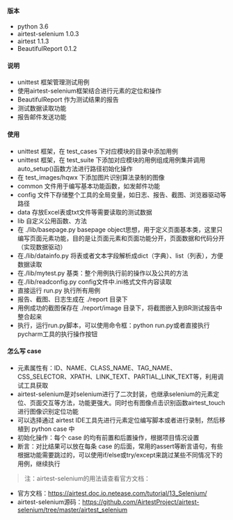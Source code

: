 
#### 版本
* python 3.6
* airtest-selenium 1.0.3
* airtest 1.1.3
* BeautifulReport 0.1.2

#### 说明
* unittest 框架管理测试用例
* 使用airtest-selenium框架结合进行元素的定位和操作
* BeautifulReport 作为测试结果的报告
* 测试数据读取功能
* 报告邮件发送功能

#### 使用
* unittest 框架，在 test_cases 下对应模块的目录中添加用例
* unittest 框架，在 test_suite 下添加对应模块的用例组成用例集并调用auto_setup()函数方法进行路径初始化操作
* 在 test_images/hqwx 下添加图片识别算法录制的图像
* common 文件用于编写基本功能函数，如发邮件功能
* config 文件下存储整个工具的全局变量，如日志、报告、截图、浏览器驱动等路径
* data 存放Excel表或txt文件等需要读取的测试数据
* lib 自定义公用函数、方法
* 在 ./lib/basepage.py basepage object思想，用于定义页面基本类，这里只编写页面元素功能，目的是让页面元素和页面功能分开，页面数据和代码分开（实现数据驱动）
* 在./lib/datainfo.py 将表或者文本字段解析成dict（字典）、list（列表），方便数据读取
* 在./lib/mytest.py 基类：整个用例执行前的操作以及公共的方法
* 在./lib/readconfig.py config文件中.ini格式文件内容读取
* 直接运行 run.py 执行所有用例
* 报告、截图、日志生成在 ./report 目录下
* 用例成功的截图保存在 ./report/image 目录下，将截图嵌入到BR测试报告中整合起来
* 执行，运行run.py脚本，可以使用命令框：python run.py或者直接执行pycharm工具的执行操作按钮

#### 怎么写 case
* 元素属性有：ID、NAME、CLASS_NAME、TAG_NAME、CSS_SELECTOR、XPATH、LINK_TEXT、PARTIAL_LINK_TEXT等，利用调试工具获取
* airtest-selenium是对selenium进行了二次封装，也继承selenium的元素定位、页面交互等方法，功能更强大。同时也有图像点击识别函数airtest_touch进行图像识别定位功能
* 可以选择通过 airtest IDE工具先进行元素定位编写脚本或者进行录制，然后移植到 python case 中
* 初始化操作：每个 case 的均有前置和后置操作，根据项目情况设置
* 断言：对比结果可以放在每条 case 的后面，常用的assert等断言语句，有些根据功能需要跳过的，可以使用if/else或try/except来跳过某些不同情况下的用例，继续执行


> 注：airtest-selenium的用法请查看官方文档：
* 官方文档：https://airtest.doc.io.netease.com/tutorial/13_Selenium/
* airtest-selenium源码：https://github.com/AirtestProject/airtest-selenium/tree/master/airtest_selenium
